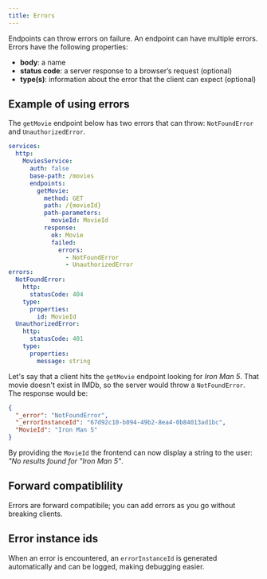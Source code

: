 ```yaml
---
title: Errors
---
```


Endpoints can throw errors on failure. An endpoint can have multiple errors. Errors have the following properties:

- **body**: a name
- **status code**: a server response to a browser’s request (optional)
- **type(s)**: information about the error that the client can expect (optional)

## Example of using errors

The `getMovie` endpoint below has two errors that can throw: `NotFoundError` and `UnauthorizedError`.

```yml
services:
  http:
    MoviesService:
      auth: false
      base-path: /movies
      endpoints:
        getMovie:
          method: GET
          path: /{movieId}
          path-parameters:
            movieId: MovieId
          response:
            ok: Movie
            failed:
              errors:
                - NotFoundError
                - UnauthorizedError
errors:
  NotFoundError:
    http:
      statusCode: 404
    type:
      properties:
        id: MovieId
  UnauthorizedError:
    http:
      statusCode: 401
    type:
      properties:
        message: string
```

Let's say that a client hits the `getMovie` endpoint looking for _Iron Man 5_. That movie doesn't exist in IMDb, so the server would throw a `NotFoundError`. The response would be:

```json
{
  "_error": "NotFoundError",
  "_errorInstanceId": "67d92c10-b094-49b2-8ea4-0b84013ad1bc",
  "MovieId": "Iron Man 5"
}
```

By providing the `MovieId` the frontend can now display a string to the user: _"No results found for "Iron Man 5"_.

## Forward compatiblility

Errors are forward compatibile; you can add errors as you go without breaking clients.

## Error instance ids

When an error is encountered, an `errorInstanceId` is generated automatically and can be logged, making debugging easier.
